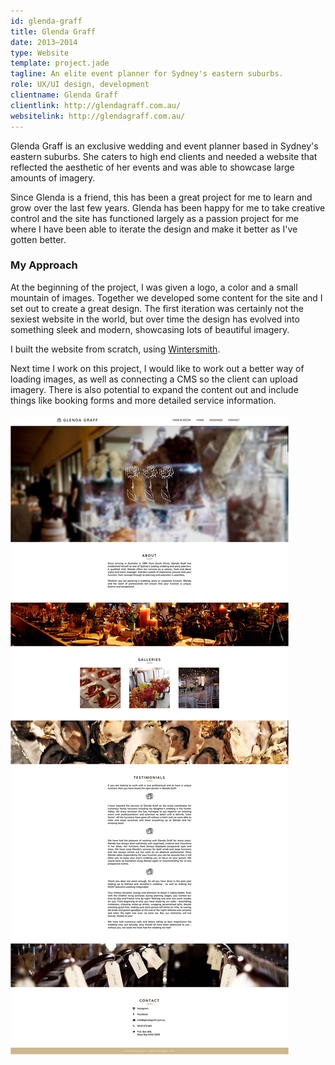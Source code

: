 ```yaml
---
id: glenda-graff
title: Glenda Graff
date: 2013–2014
type: Website
template: project.jade
tagline: An elite event planner for Sydney's eastern suburbs.
role: UX/UI design, development
clientname: Glenda Graff
clientlink: http://glendagraff.com.au/
websitelink: http://glendagraff.com.au/
---
```


Glenda Graff is an exclusive wedding and event planner based in Sydney's eastern suburbs. She caters to high end clients and needed a website that reflected the aesthetic of her events and was able to showcase large amounts of imagery.

Since Glenda is a friend, this has been a great project for me to learn and grow over the last few years. Glenda has been happy for me to take creative control and the site has functioned largely as a passion project for me where I have been able to iterate the design and make it better as I've gotten better.

### My Approach

At the beginning of the project, I was given a logo, a color and a small mountain of images. Together we developed some content for the site and I set out to create a great design. The first iteration was certainly not the sexiest website in the world, but over time the design has evolved into something sleek and modern, showcasing lots of beautiful imagery.

I built the website from scratch, using <a href="http://wintersmith.io/" target="_blank" class="link-highlight">Wintersmith</a>.

Next time I work on this project, I would like to work out a better way of loading images, as well as connecting a CMS so the client can upload imagery. There is also potential to expand the content out and include things like booking forms and more detailed service information.

![Glenda Graff](glenda-graff-1.jpg "Glenda Graff")
